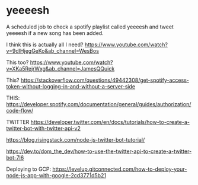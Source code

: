 # yeeeesh

A scheduled job to check a spotify playlist called yeeeesh and tweet yeeeesh if a new song has been added.

I think this is actually all I need?
https://www.youtube.com/watch?v=9dIHjegGeKo&ab_channel=WesBos

This too?
https://www.youtube.com/watch?v=XKa5RejrWxg&ab_channel=JamesQQuick

This?
https://stackoverflow.com/questions/49442308/get-spotify-access-token-without-logging-in-and-without-a-server-side

THIS: https://developer.spotify.com/documentation/general/guides/authorization/code-flow/

TWITTER
https://developer.twitter.com/en/docs/tutorials/how-to-create-a-twitter-bot-with-twitter-api-v2

https://blog.risingstack.com/node-js-twitter-bot-tutorial/

https://dev.to/dom_the_dev/how-to-use-the-twitter-api-to-create-a-twitter-bot-7l6

Deploying to GCP: https://levelup.gitconnected.com/how-to-deploy-your-node-js-app-with-google-2cd3771d5b21
